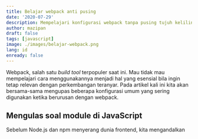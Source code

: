 ```yaml
---
title: Belajar webpack anti pusing
date: '2020-07-29'
description: Mempelajari konfigurasi webpack tanpa pusing tujuh keliling
author: mazipan
draft: false
tags: [javascript]
image: ./images/belajar-webpack.png
lang: id
enready: false
---
```


Webpack, salah satu *build tool* terpopuler saat ini. Mau tidak mau mempelajari cara menggunakannya menjadi hal yang esensial bila ingin tetap relevan dengan perkembangan teranyar. Pada artikel kali ini kita akan bersama-sama mengupas beberapa konfigurasi umum yang sering digunakan ketika berurusan dengan webpack.

## Mengulas soal module di JavaScript

Sebelum Node.js dan npm menyerang dunia frontend, kita mengandalkan